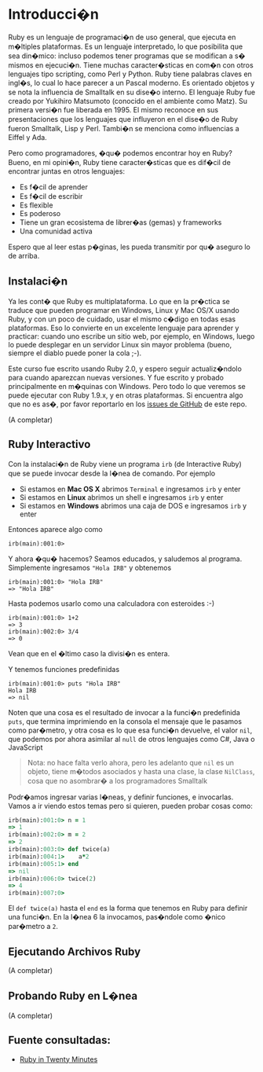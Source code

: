# Introducci�n

Ruby es un lenguaje de programaci�n de uso general, que ejecuta en m�ltiples plataformas. Es un lenguaje
interpretado, lo que posibilita que sea din�mico: incluso podemos tener programas que se modifican a s�
mismos en ejecuci�n. Tiene muchas caracter�sticas en com�n con otros lenguajes tipo scripting, como Perl y
Python. Ruby tiene palabras claves en ingl�s, lo cual lo hace parecer a un Pascal moderno. Es orientado
objetos y se nota la influencia de Smalltalk en su dise�o interno. El lenguaje Ruby fue creado por
Yukihiro Matsumoto (conocido en el ambiente como Matz). Su primera versi�n fue liberada en 1995. El mismo
reconoce en sus presentaciones que los lenguajes que influyeron en el dise�o de Ruby fueron Smalltalk, Lisp
y Perl. Tambi�n se menciona como influencias a Eiffel y Ada.

Pero como programadores, �qu� podemos encontrar hoy en Ruby? Bueno, en mi opini�n, Ruby tiene caracter�sticas
que es dif�cil de encontrar juntas en otros lenguajes:

- Es f�cil de aprender
- Es f�cil de escribir
- Es flexible
- Es poderoso
- Tiene un gran ecosistema de librer�as (gemas) y frameworks
- Una comunidad activa

Espero que al leer estas p�ginas, les pueda transmitir por qu� aseguro lo de arriba.

## Instalaci�n

Ya les cont� que Ruby es multiplataforma. Lo que en la pr�ctica se traduce que pueden programar en Windows, Linux
y Mac OS/X usando Ruby, y con un poco de cuidado, usar el mismo c�digo en todas esas plataformas. Eso lo convierte
en un excelente lenguaje para aprender y practicar: cuando uno escribe un sitio web, por ejemplo, en Windows, luego
lo puede desplegar en un servidor Linux sin mayor problema (bueno, siempre el diablo puede poner la cola ;-).

Este curso fue escrito usando Ruby 2.0, y espero seguir actualiz�ndolo para cuando aparezcan nuevas versiones. Y fue
escrito y probado principalmente en m�quinas con Windows. Pero todo lo que veremos se puede ejecutar con
Ruby 1.9.x, y en otras plataformas. Si encuentra algo que no es as�, por favor reportarlo en los [issues de GitHub](https://github.com/ajlopez/AprendiendoRuby/issues)
de este repo.

(A completar)

## Ruby Interactivo

Con la instalaci�n de Ruby viene un programa `irb` (de Interactive Ruby) que se puede invocar
desde la l�nea de comando. Por ejemplo

- Si estamos en **Mac OS X** abrimos `Terminal` e ingresamos `irb` y enter
- Si estamos en **Linux** abrimos un shell e ingresamos `irb` y enter
- Si estamos en **Windows** abrimos una caja de DOS e ingresamos `irb` y enter

Entonces aparece algo como

```
irb(main):001:0>
```

Y ahora �qu� hacemos? Seamos educados, y saludemos al programa. Simplemente ingresamos `"Hola IRB"` y obtenemos

```
irb(main):001:0> "Hola IRB"
=> "Hola IRB"
```

Hasta podemos usarlo como una calculadora con esteroides :-)
```
irb(main):001:0> 1+2
=> 3
irb(main):002:0> 3/4
=> 0
```
Vean que en el �ltimo caso la divisi�n es entera.

Y tenemos funciones predefinidas
```
irb(main):001:0> puts "Hola IRB"
Hola IRB
=> nil
```
Noten que una cosa es el resultado de invocar a la funci�n predefinida `puts`, que termina
imprimiendo en la consola el mensaje que le pasamos como par�metro, y otra cosa es lo que
esa funci�n devuelve, el valor `nil`, que podemos por ahora asimilar al `null` de otros lenguajes
como C#, Java o JavaScript

> Nota: no hace falta verlo ahora, pero les adelanto que `nil` es un objeto, tiene m�todos asociados y hasta una clase, la clase `NilClass`, cosa que no
asombrar� a los programadores Smalltalk

Podr�amos ingresar varias l�neas, y definir funciones, e invocarlas. Vamos a ir viendo estos temas
pero si quieren, pueden probar cosas como:

```ruby
irb(main):001:0> n = 1
=> 1
irb(main):002:0> m = 2
=> 2
irb(main):003:0> def twice(a)
irb(main):004:1>    a*2
irb(main):005:1> end
=> nil
irb(main):006:0> twice(2)
=> 4
irb(main):007:0>
```

El `def twice(a)` hasta el `end` es la forma que tenemos en Ruby para definir
una funci�n. En la l�nea 6 la invocamos, pas�ndole como �nico par�metro a `2`.

## Ejecutando Archivos Ruby

(A completar)

## Probando Ruby en L�nea

(A completar)

## Fuente consultadas:

- [Ruby in Twenty Minutes](http://www.ruby-lang.org/en/documentation/quickstart/)

